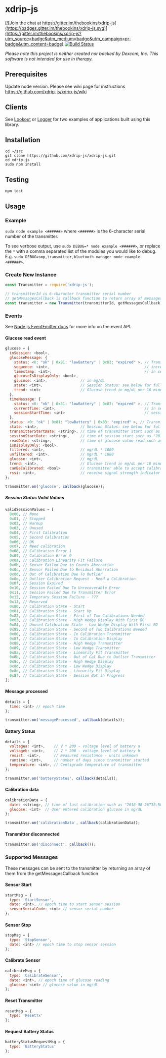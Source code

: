 # xdrip-js

[![Join the chat at https://gitter.im/thebookins/xdrip-js](https://badges.gitter.im/thebookins/xdrip-js.svg)](https://gitter.im/thebookins/xdrip-js?utm_source=badge&utm_medium=badge&utm_campaign=pr-badge&utm_content=badge)
[![Build Status](https://travis-ci.org/xdrip-js/xdrip-js.svg?branch=master)](https://travis-ci.org/xdrip-js/xdrip-js)

*Please note this project is neither created nor backed by Dexcom, Inc. This software is not intended for use in therapy.*
## Prerequisites
Update node version. Please see wiki page for instructions https://github.com/xdrip-js/xdrip-js/wiki

## Clients
See [Lookout](https://github.com/xdrip-js/Lookout) or [Logger](https://github.com/xdrip-js/Logger) for two examples of applications built using this library.

## Installation
```
cd ~/src
git clone https://github.com/xdrip-js/xdrip-js.git
cd xdrip-js
sudo npm install
```
## Testing
```
npm test
```

## Usage

### Example
`sudo node example <######>` where `<######>` is the 6-character serial number of the transmitter.

To see verbose output, use `sudo DEBUG=* node example <######>`, or replace the `*` with a comma separated list of the modules you would like to debug. E.g. `sudo DEBUG=smp,transmitter,bluetooth-manager node example <######>`.

### Create New Instance
```javascript
const Transmitter = require('xdrip-js');

// transmitterId is 6-character transmitter serial number
// getMessagesCallback is callback function to return array of messages to send to transmitter
const transmitter = new Transmitter(transmitterId, getMessagesCallback); 
```

### Events

See [Node.js EventEmitter docs](https://nodejs.org/api/events.html) for more info on the event API.

#### Glucose read event

```javascript
glucose = {
  inSession: <bool>,
  glucoseMessage: {
    status: <0: "ok" | 0x81: "lowBattery" | 0x83: "expired" >, // Transmitter Status
    sequence: <int>,                                           // increments for each glucose value read
    timestamp: <int>,                                          // in seconds since transmitter start
    glucoseIsDisplayOnly: <bool>,
    glucose: <int>,               // in mg/dL
    state: <int>,                 // Session Status: see below for full list of valid values
    trend: <int>                  // Glucose trend in mg/dL per 10 minutes
  },
  timeMessage: {
    status: <0: "ok" | 0x81: "lowBattery" | 0x83: "expired" >, // Transmitter Status
    currentTime: <int>,                                        // in seconds since transmitter start
    sessionStartTime: <int>                                    // session start in seconds since transmitter start
  },
  status: <0: "ok" | 0x81: "lowBattery" | 0x83: "expired" >, // Transmitter Status
  state: <int>,                   // Session Status: see below for full list of valid values
  transmitterStartDate: <string>, // time of transmitter start such as "2018-05-10T23:58:45.294Z"
  sessionStartDate: <string>,     // time of session start such as "2018-08-23T16:09:34.294Z"
  readDate: <string>,             // time of glucose value read such as "2018-08-26T18:58:19.294Z"
  isDisplayOnly: <bool>,
  filtered: <int>,                // mg/dL * 1000
  unfiltered: <int>,              // mg/dL * 1000
  glucose: <int>,                 // mg/dL
  trend: <int>,                   // Glucose trend in mg/dL per 10 minutes
  canBeCalibrated: <bool>         // transmitter able to accept calibration command?
  rssi: <int>,                    // receive signal strength indicator
};

transmitter.on('glucose', callback(glucose));
```

##### Session Status Valid Values
```javascript
validSessionValues = [
  0x00, // None
  0x01, // Stopped
  0x02, // Warmup
  0x03, // Unused
  0x04, // First Calibration
  0x05, // Second Calibration
  0x06, // OK
  0x07, // Need calibration
  0x08, // Calibration Error 1
  0x09, // Calibration Error 0
  0x0a, // Calibration Linearity Fit Failure
  0x0b, // Sensor Failed Due to Counts Aberration
  0x0c, // Sensor Failed Due to Residual Aberration
  0x0d, // Out of Calibration Due To Outlier
  0x0e, // Outlier Calibration Request - Need a Calibration
  0x0f, // Session Expired
  0x10, // Session Failed Due To Unrecoverable Error
  0x11, // Session Failed Due To Transmitter Error
  0x12, // Temporary Session Failure - ???
  0x13, // Reserved
  0x80, // Calibration State - Start
  0x81, // Calibration State - Start Up
  0x82, // Calibration State - First of Two Calibrations Needed
  0x83, // Calibration State - High Wedge Display With First BG
  0x84, // Unused Calibration State - Low Wedge Display With First BG
  0x85, // Calibration State - Second of Two Calibrations Needed
  0x86, // Calibration State - In Calibration Transmitter
  0x87, // Calibration State - In Calibration Display
  0x88, // Calibration State - High Wedge Transmitter
  0x89, // Calibration State - Low Wedge Transmitter
  0x8a, // Calibration State - Linearity Fit Transmitter
  0x8b, // Calibration State - Out of Cal Due to Outlier Transmitter
  0x8c, // Calibration State - High Wedge Display
  0x8d, // Calibration State - Low Wedge Display
  0x8e, // Calibration State - Linearity Fit Display
  0x8f, // Calibration State - Session Not in Progress
];
```

#### Message processed

```javascript
details = {
  time: <int> // epoch time
};

transmitter.on('messageProcessed', callback(details));
```

#### Battery Status
```javascript
details = {
  voltagea: <int>,    // V * 200 - voltage level of battery a
  voltageb: <int>,    // V * 200 - voltage level of battery b
  resist: <int>,      // measured resistance - units unknown
  runtime: <int>,     // number of days since transmitter started
  temperature: <int>, // Centigrade temperature of transmitter
};

transmitter.on('batteryStatus', callback(details));
```

#### Calibration data
```javascript
calibrationData = {
  date: <string>, // time of last calibration such as "2018-08-26T18:58:19.294Z"
  glucose: <int>  // User entered calibration glucose in mg/dL
};

transmitter.on('calibrationData', callback(calibrationData));
```

#### Transmitter disconnected

```javascript
transmitter.on('disconnect', callback());
```

### Supported Messages

These messages can be sent to the transmitter by returning an array of them from the getMessagesCallback function

#### Sensor Start

```javascript
startMsg = {
  type: 'StartSensor',
  date: <int>, // epoch time to start sensor session
  sensorSerialCode: <int> // sensor serial number
};
```

#### Sensor Stop

```javascript
stopMsg = {
  type: 'StopSensor',
  date: <int> // epoch time to stop sensor session
};
```

#### Calibrate Sensor

```javascript
calibrateMsg = {
  type: 'CalibrateSensor',
  date: <int>, // epoch time of glucose reading
  glucose: <int> // glucose value in mg/dL
};
```

#### Reset Transmitter

```javascript
resetMsg = {
  type: 'ResetTx'
};
```

#### Request Battery Status

```javascript
batteryStatusRequestMsg = {
  type: 'BatteryStatus'
};
```

